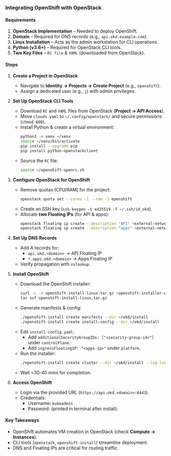 ### Integrating OpenShift with OpenStack  

#### **Requirements**  
1. **OpenStack Implementation** – Needed to deploy OpenShift.  
2. **Domain** – Required for DNS records (e.g., `api.okd.example.com`).  
3. **Linux Installation** – Acts as the admin workstation for CLI operations.  
4. **Python (v3.6+)** – Required for OpenStack CLI tools.  
5. **Two Key Files** – `RC file` & `YAML` (downloaded from OpenStack).  

#### **Steps**  
1. **Create a Project in OpenStack**  
   - Navigate to **Identity → Projects → Create Project** (e.g., `openshift`).  
   - Assign a dedicated user (e.g., `j`) with admin privileges.  

2. **Set Up OpenStack CLI Tools**  
   - Download `RC` and `YAML` files from OpenStack (**Project → API Access**).  
   - Move `clouds.yaml` to `~/.config/openstack/` and secure permissions (`chmod 600`).  
   - Install Python & create a virtual environment:  
     ```bash
     python3 -m venv ~/venv  
     source ~/venv/bin/activate  
     pip install --upgrade pip  
     pip install python-openstackclient  
     ```  
   - Source the `RC` file:  
     ```bash
     source ~/openshift-openrc.sh  
     ```  

3. **Configure OpenStack for OpenShift**  
   - Remove quotas (CPU/RAM) for the project:  
     ```bash
     openstack quota set --cores -1 --ram -1 openshift  
     ```  
   - Create an SSH key (`ssh-keygen -t ed25519 -f ~/.ssh/id_okd`).  
   - Allocate **two Floating IPs** (for API & apps):  
     ```bash
     openstack floating ip create --description "API" <external-network>  
     openstack floating ip create --description "apps" <external-network>  
     ```  

4. **Set Up DNS Records**  
   - Add A records for:  
     - `api.okd.<domain>` → API Floating IP  
     - `*.apps.okd.<domain>` → Apps Floating IP  
   - Verify propagation with `nslookup`.  

5. **Install OpenShift**  
   - Download the OpenShift installer:  
     ```bash
     curl -L -o openshift-install-linux.tar.gz <openshift-installer-url>  
     tar xvf openshift-install-linux.tar.gz  
     ```  
   - Generate manifests & config:  
     ```bash
     ./openshift-install create manifests --dir ~/okd/install  
     ./openshift-install create install-config --dir ~/okd/install  
     ```  
   - Edit `install-config.yaml`:  
     - Add `additionalSecurityGroupIDs: ["<security-group-id>"]` under `controlPlane`.  
     - Add `ingressFloatingIP: "<apps-ip>"` under `platform`.  
   - Run the installer:  
     ```bash
     ./openshift-install create cluster --dir ~/okd/install --log-level info  
     ```  
   - Wait ~30-40 mins for completion.  

6. **Access OpenShift**  
   - Login via the provided URL (`https://api.okd.<domain>:6443`).  
   - Credentials:  
     - Username: `kubeadmin`  
     - Password: (printed in terminal after install).  

#### **Key Takeaways**  
- OpenShift automates VM creation in OpenStack (check **Compute → Instances**).  
- CLI tools (`openstack`, `openshift-install`) streamline deployment.  
- DNS and Floating IPs are critical for routing traffic.  
